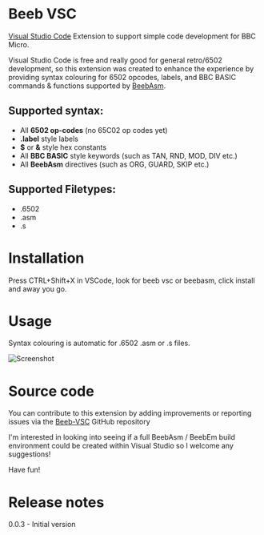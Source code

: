 # Beeb VSC
[Visual Studio Code](https://code.visualstudio.com/) Extension to support simple code development for BBC Micro.

Visual Studio Code is free and really good for general retro/6502 development, so this extension was created to enhance the experience by providing syntax colouring for 6502 opcodes, labels, and BBC BASIC commands & functions supported by [BeebAsm](https://github.com/tom-seddon/beebasm).

## Supported syntax:
- All **6502 op-codes** (no 65C02 op codes yet)
- **.label** style labels
- **$** or **&** style hex constants
- All **BBC BASIC** style keywords (such as TAN, RND, MOD, DIV etc.)
- All **BeebAsm** directives (such as ORG, GUARD, SKIP etc.)

## Supported Filetypes:
- .6502
- .asm
- .s


# Installation

Press CTRL+Shift+X in VSCode, look for beeb vsc or beebasm, click install and away you go.

# Usage

Syntax colouring is automatic for .6502 .asm or .s files.

![Screenshot](https://github.com/simondotm/beeb-vsc/blob/master/images/example.png?raw=true)


# Source code

You can contribute to this extension by adding improvements or reporting issues via the [Beeb-VSC](https://github.com/simondotm/beeb-vsc) GitHub repository

I'm interested in looking into seeing if a full BeebAsm / BeebEm build environment could be created within Visual Studio so I welcome any suggestions!

Have fun!

# Release notes

0.0.3 - Initial version


